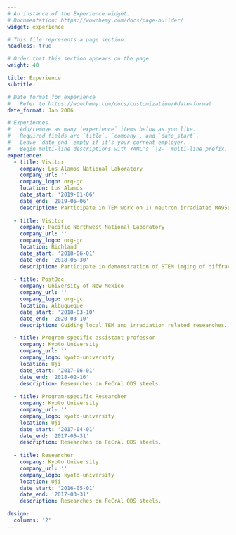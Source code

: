 ```yaml
---
# An instance of the Experience widget.
# Documentation: https://wowchemy.com/docs/page-builder/
widget: experience

# This file represents a page section.
headless: true

# Order that this section appears on the page.
weight: 40

title: Experience
subtitle:

# Date format for experience
#   Refer to https://wowchemy.com/docs/customization/#date-format
date_format: Jan 2006

# Experiences.
#   Add/remove as many `experience` items below as you like.
#   Required fields are `title`, `company`, and `date_start`.
#   Leave `date_end` empty if it's your current employer.
#   Begin multi-line descriptions with YAML's `|2-` multi-line prefix.
experience:
  - title: Visitor
    company: Los Alamos National Laboratory
    company_url: ''
    company_logo: org-gc
    location: Los Alamos
    date_start: '2019-01-06'
    date_end: '2019-06-06'
    description: Participate in TEM work on 1) neutron irradiated MA956 and 2) ion-irradiated CuNb multi-nanolayer composites.
    
  - title: Visitor
    company: Pacific Northwest National Laboratory
    company_url: ''
    company_logo: org-gc
    location: Richland
    date_start: '2018-06-01'
    date_end: '2018-06-30'
    description: Participate in demonstration of STEM imging of diffraction contrast in metals.
    
  - title: PostDoc
    company: University of New Mexico
    company_url: ''
    company_logo: org-gc
    location: Albuqueque
    date_start: '2018-03-10'
    date_end: '2020-03-10'
    description: Guiding local TEM and irradiation related researches.

  - title: Program-specific assistant professor
    company: Kyoto University
    company_url: ''
    company_logo: kyoto-university
    location: Uji
    date_start: '2017-06-01'
    date_end: '2018-02-16'
    description: Researches on FeCrAl ODS steels.
    
  - title: Program-specific Researcher
    company: Kyoto University
    company_url: ''
    company_logo: kyoto-university
    location: Uji
    date_start: '2017-04-01'
    date_end: '2017-05-31'
    description: Researches on FeCrAl ODS steels.
    
  - title: Researcher
    company: Kyoto University
    company_url: ''
    company_logo: kyoto-university
    location: Uji
    date_start: '2016-05-01'
    date_end: '2017-03-31'
    description: Researches on FeCrAl ODS steels.

design:
  columns: '2'
---
```

